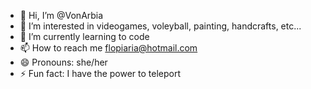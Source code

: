 - 👋 Hi, I’m @VonArbia
- 👀 I’m interested in videogames, voleyball, painting, handcrafts, etc...
- 🌱 I’m currently learning to code
- 📫 How to reach me flopiaria@hotmail.com
- 😄 Pronouns: she/her
- ⚡ Fun fact: I have the power to teleport

<!---
VonArbia/VonArbia is a ✨ special ✨ repository because its `README.md` (this file) appears on your GitHub profile.
You can click the Preview link to take a look at your changes.
--->
